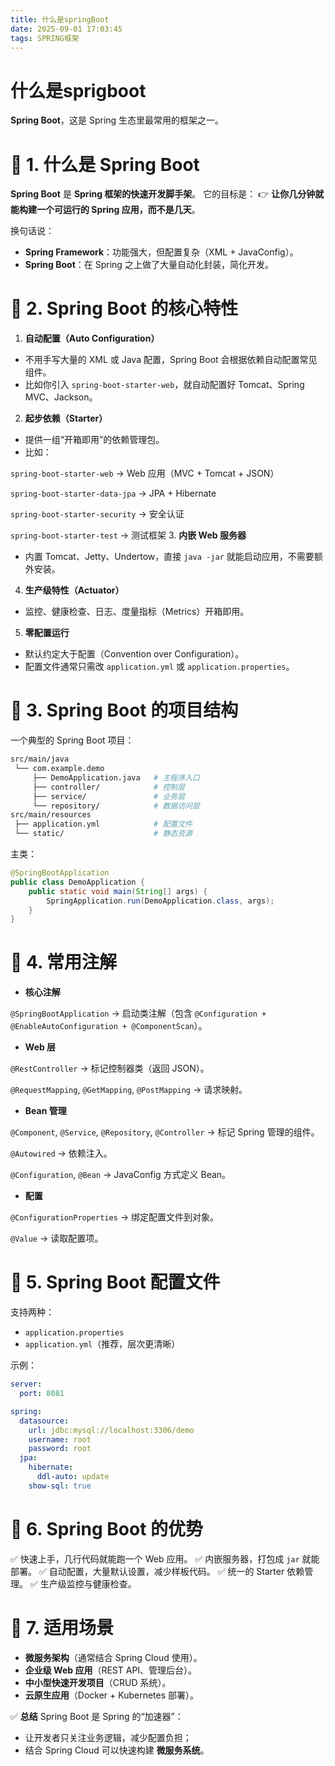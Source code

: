 ```yaml
---
title: 什么是springBoot
date: 2025-09-01 17:03:45
tags: SPRING框架
---
```



# 什么是sprigboot

 **Spring Boot**，这是 Spring 生态里最常用的框架之一。



# 🔹 1. 什么是 Spring Boot


**Spring Boot** 是 **Spring 框架的快速开发脚手架**。
它的目标是：
👉 **让你几分钟就能构建一个可运行的 Spring 应用，而不是几天**。


换句话说：
<!--more-->

- **Spring Framework**：功能强大，但配置复杂（XML + JavaConfig）。
- **Spring Boot**：在 Spring 之上做了大量自动化封装，简化开发。


# 🔹 2. Spring Boot 的核心特性


1. **自动配置（Auto Configuration）**

- 不用手写大量的 XML 或 Java 配置，Spring Boot 会根据依赖自动配置常见组件。
- 比如你引入 `spring-boot-starter-web`，就自动配置好 Tomcat、Spring MVC、Jackson。
2. **起步依赖（Starter）**

- 提供一组“开箱即用”的依赖管理包。
- 比如：


`spring-boot-starter-web` → Web 应用（MVC + Tomcat + JSON）


`spring-boot-starter-data-jpa` → JPA + Hibernate


`spring-boot-starter-security` → 安全认证


`spring-boot-starter-test` → 测试框架
3. **内嵌 Web 服务器**

- 内置 Tomcat、Jetty、Undertow，直接 `java -jar` 就能启动应用，不需要额外安装。
4. **生产级特性（Actuator）**

- 监控、健康检查、日志、度量指标（Metrics）开箱即用。
5. **零配置运行**

- 默认约定大于配置（Convention over Configuration）。
- 配置文件通常只需改 `application.yml` 或 `application.properties`。


# 🔹 3. Spring Boot 的项目结构


一个典型的 Spring Boot 项目：


```bash
src/main/java
 └── com.example.demo
     ├── DemoApplication.java   # 主程序入口
     ├── controller/            # 控制层
     ├── service/               # 业务层
     └── repository/            # 数据访问层
src/main/resources
 ├── application.yml            # 配置文件
 └── static/                    # 静态资源

```

主类：


```java
@SpringBootApplication
public class DemoApplication {
    public static void main(String[] args) {
        SpringApplication.run(DemoApplication.class, args);
    }
}

```


# 🔹 4. 常用注解


- **核心注解**


`@SpringBootApplication` → 启动类注解（包含 `@Configuration + @EnableAutoConfiguration + @ComponentScan`）。
- **Web 层**


`@RestController` → 标记控制器类（返回 JSON）。


`@RequestMapping`, `@GetMapping`, `@PostMapping` → 请求映射。
- **Bean 管理**


`@Component`, `@Service`, `@Repository`, `@Controller` → 标记 Spring 管理的组件。


`@Autowired` → 依赖注入。


`@Configuration`, `@Bean` → JavaConfig 方式定义 Bean。
- **配置**


`@ConfigurationProperties` → 绑定配置文件到对象。


`@Value` → 读取配置项。


# 🔹 5. Spring Boot 配置文件


支持两种：


- `application.properties`
- `application.yml`（推荐，层次更清晰）

示例：


```yaml
server:
  port: 8081

spring:
  datasource:
    url: jdbc:mysql://localhost:3306/demo
    username: root
    password: root
  jpa:
    hibernate:
      ddl-auto: update
    show-sql: true

```


# 🔹 6. Spring Boot 的优势


✅ 快速上手，几行代码就能跑一个 Web 应用。
✅ 内嵌服务器，打包成 `jar` 就能部署。
✅ 自动配置，大量默认设置，减少样板代码。
✅ 统一的 Starter 依赖管理。
✅ 生产级监控与健康检查。



# 🔹 7. 适用场景


- **微服务架构**（通常结合 Spring Cloud 使用）。
- **企业级 Web 应用**（REST API、管理后台）。
- **中小型快速开发项目**（CRUD 系统）。
- **云原生应用**（Docker + Kubernetes 部署）。


✅ **总结**
Spring Boot 是 Spring 的“加速器”：


- 让开发者只关注业务逻辑，减少配置负担；
- 结合 Spring Cloud 可以快速构建 **微服务系统**。